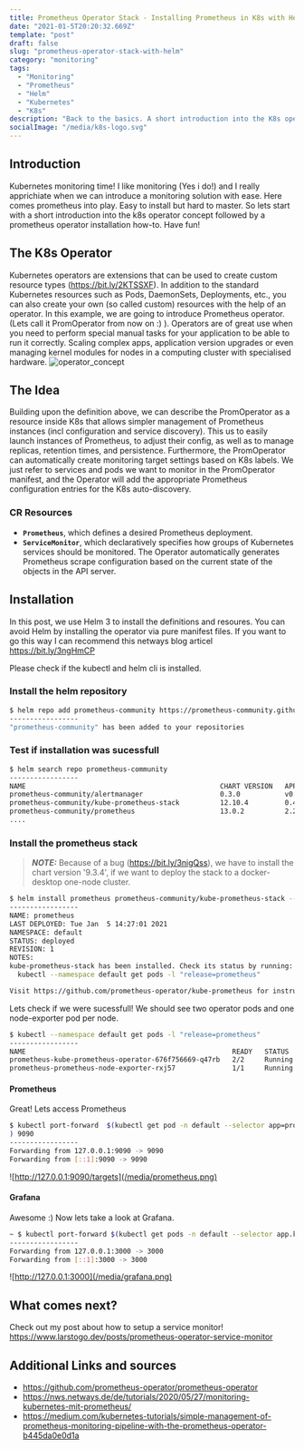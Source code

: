 ```yaml
---
title: Prometheus Operator Stack - Installing Prometheus in K8s with Helm 3
date: "2021-01-5T20:20:32.669Z"
template: "post"
draft: false
slug: "prometheus-operator-stack-with-helm"
category: "monitoring"
tags:
  - "Monitoring"
  - "Prometheus"
  - "Helm"
  - "Kubernetes"
  - "K8s"
description: "Back to the basics. A short introduction into the K8s operators concept and how-to install prometheus operator start."
socialImage: "/media/k8s-logo.svg"
---
```

## Introduction

Kubernetes monitoring time! I like monitoring (Yes i do!) and I really apprichiate when we can introduce a monitoring solution with ease. Here comes prometheus into play. Easy to install but hard to master. So lets start with a short introduction into the k8s operator concept followed by a prometheus operator installation how-to. Have fun!

## The K8s Operator

Kubernetes operators are extensions that can be used to create custom resource types (https://bit.ly/2KTSSXF). In addition to the standard Kubernetes resources such as Pods, DaemonSets, Deployments, etc., you can also create your own (so called custom) resources with the help of an operator. In this example, we are going to introduce Prometheus operator. (Lets call it PromOperator from now on :) ). Operators are of great use when you need to perform special manual tasks for your application to be able to run it correctly. Scaling complex apps, application version upgrades or even managing kernel modules for nodes in a computing cluster with specialised hardware. 
![operator_concept](/media/operator_concept.svg)

## The Idea

Building upon the definition above, we can describe the PromOperator as a resource inside K8s that allows simpler management of Prometheus instances (incl configuration and service discovery). This us to easily launch instances of Prometheus, to adjust their config, as well as to manage replicas, retention times, and persistence.
Furthermore, the PromOperator can automatically create monitoring target settings based on K8s labels. We just refer to services and pods we want to monitor in the PromOperator manifest, and the Operator will add the appropriate Prometheus configuration entries for the K8s auto-discovery.

### CR Resources
* **`Prometheus`**, which defines a desired Prometheus deployment.
* **`ServiceMonitor`**, which declaratively specifies how groups of Kubernetes services should be monitored.
  The Operator automatically generates Prometheus scrape configuration based on the current state of the objects in the API server.

## Installation

In this post, we use Helm 3 to install the definitions and resoures. You can avoid Helm by installing the operator via pure manifest files. If you want to go this way I can recommend this netways blog articel https://bit.ly/3ngHmCP

Please check if the kubectl and helm cli is installed.

### Install the helm repository
```bash
$ helm repo add prometheus-community https://prometheus-community.github.io/helm-charts
-----------------
"prometheus-community" has been added to your repositories
```

### Test if installation was sucessfull
```bash
$ helm search repo prometheus-community
-----------------
NAME                                              	CHART VERSION	APP VERSION	DESCRIPTION
prometheus-community/alertmanager                 	0.3.0        	v0.21.0    	The Alertmanager handles alerts sent by client ...
prometheus-community/kube-prometheus-stack        	12.10.4      	0.44.0     	kube-prometheus-stack collects Kubernetes manif...
prometheus-community/prometheus                   	13.0.2       	2.22.1     	Prometheus is a monitoring system and time seri...
....
```

### Install the prometheus stack


> **_NOTE:_** Because of a bug (https://bit.ly/3nigQss), we have to install the chart version '9.3.4', if we want to deploy the stack to a docker-desktop one-node cluster. 

```bash
$ helm install prometheus prometheus-community/kube-prometheus-stack --version '9.3.4'
-----------------
NAME: prometheus
LAST DEPLOYED: Tue Jan  5 14:27:01 2021
NAMESPACE: default
STATUS: deployed
REVISION: 1
NOTES:
kube-prometheus-stack has been installed. Check its status by running:
  kubectl --namespace default get pods -l "release=prometheus"

Visit https://github.com/prometheus-operator/kube-prometheus for instructions on how to create & configure Alertmanager and Prometheus instances using the Operator.
```
Lets check if we were sucessfull! We should see two operator pods and one node-exporter pod per node.
```bash
$ kubectl --namespace default get pods -l "release=prometheus"
-----------------
NAME                                                   READY   STATUS    RESTARTS   AGE
prometheus-kube-prometheus-operator-676f756669-q47rb   2/2     Running   0          43m
prometheus-prometheus-node-exporter-rxj57              1/1     Running   0          43m
```

#### Prometheus
Great! Lets access Prometheus 
```bash
$ kubectl port-forward  $(kubectl get pod -n default --selector app=prometheus --output=jsonpath="{.items..metadata.name}"
) 9090
-----------------
Forwarding from 127.0.0.1:9090 -> 9090
Forwarding from [::1]:9090 -> 9090
```

![http://127.0.0.1:9090/targets](/media/prometheus.png)

#### Grafana
Awesome :) Now lets take a look at Grafana.

```bash
~ $ kubectl port-forward $(kubectl get pods -n default --selector app.kubernetes.io/name=grafana --output=jsonpath="{.items..metadata.name}") 3000
-----------------
Forwarding from 127.0.0.1:3000 -> 3000
Forwarding from [::1]:3000 -> 3000
```
![http://127.0.0.1:3000](/media/grafana.png)

## What comes next?
Check out my post about how to setup a service monitor!
https://www.larstogo.dev/posts/prometheus-operator-service-monitor

## Additional Links and sources

* https://github.com/prometheus-operator/prometheus-operator
* https://nws.netways.de/de/tutorials/2020/05/27/monitoring-kubernetes-mit-prometheus/
* https://medium.com/kubernetes-tutorials/simple-management-of-prometheus-monitoring-pipeline-with-the-prometheus-operator-b445da0e0d1a
